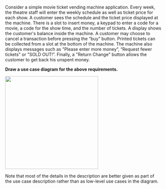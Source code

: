 <panel header="{{ icon_Q_A }} Use case diagram for a ticket vending machine">
<question has-input="false">

Consider a simple movie ticket vending machine application. Every week, the theatre staff will enter the weekly schedule as well as ticket price for each show.  A customer sees the schedule and the ticket price displayed at the machine. There is a slot to insert money, a keypad to enter a code for a movie, a code for the show time, and the number of tickets.  A display shows the customer's balance inside the machine.  A customer may choose to cancel a transaction before pressing the “buy” button. Printed tickets can be collected from a slot at the bottom of the machine.  The machine also displays messages such as "Please enter more money”, “Request fewer tickets" or "SOLD OUT!”.  Finally, a "Return Change" button allows the customer to get back his unspent money.

**Draw a use case diagram for the above requirements.**

<div slot="answer">

<img src="{{baseUrl}}/specifyingRequirements/useCases/identifying/images/ticketMachine.png" width="300" />

<p/>

Note that most of the details in the description are better given as part of the use case description rather than as low-level use cases in the diagram.

</div>
</question>
</panel>
